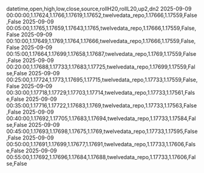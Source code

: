 datetime,open,high,low,close,source,rollH20,rollL20,up2,dn2
2025-09-09 00:00:00,1.17624,1.1766,1.17619,1.17652,twelvedata_repo,1.17666,1.17559,False,False
2025-09-09 00:05:00,1.1765,1.17659,1.17643,1.1765,twelvedata_repo,1.17666,1.17559,False,False
2025-09-09 00:10:00,1.17649,1.1769,1.1764,1.17666,twelvedata_repo,1.17666,1.17559,False,False
2025-09-09 00:15:00,1.17664,1.17699,1.17658,1.17687,twelvedata_repo,1.1769,1.17559,False,False
2025-09-09 00:20:00,1.17688,1.17733,1.17683,1.17725,twelvedata_repo,1.17699,1.17559,False,False
2025-09-09 00:25:00,1.17724,1.1773,1.17695,1.17715,twelvedata_repo,1.17733,1.17559,False,False
2025-09-09 00:30:00,1.17718,1.17729,1.17703,1.17714,twelvedata_repo,1.17733,1.17561,False,False
2025-09-09 00:35:00,1.17716,1.17722,1.17683,1.1769,twelvedata_repo,1.17733,1.17563,False,False
2025-09-09 00:40:00,1.17692,1.17705,1.17683,1.17694,twelvedata_repo,1.17733,1.17584,False,False
2025-09-09 00:45:00,1.17693,1.17698,1.17675,1.1769,twelvedata_repo,1.17733,1.17595,False,False
2025-09-09 00:50:00,1.17691,1.17699,1.17677,1.17691,twelvedata_repo,1.17733,1.17606,False,False
2025-09-09 00:55:00,1.17692,1.17696,1.17684,1.17688,twelvedata_repo,1.17733,1.17606,False,False
